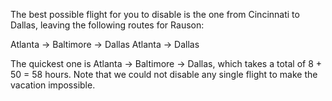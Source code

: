 The best possible flight for you to disable is the one from Cincinnati to Dallas, leaving the following routes for Rauson:

Atlanta → Baltimore → Dallas
Atlanta → Dallas

The quickest one is Atlanta → Baltimore → Dallas, which takes a total of 8 + 50 = 58 hours. Note that we could not disable any single flight to make the vacation impossible.
